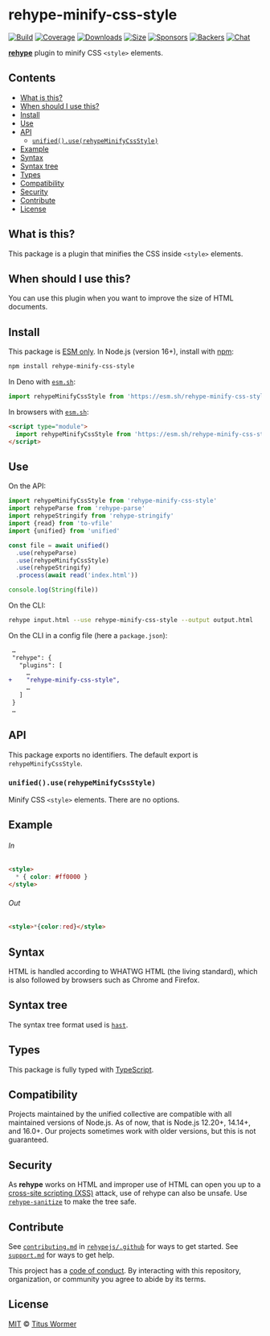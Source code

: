 <!--This file is generated-->

# rehype-minify-css-style

[![Build][build-badge]][build]
[![Coverage][coverage-badge]][coverage]
[![Downloads][downloads-badge]][downloads]
[![Size][size-badge]][size]
[![Sponsors][funding-sponsors-badge]][funding]
[![Backers][funding-backers-badge]][funding]
[![Chat][chat-badge]][chat]

**[rehype][]** plugin to minify CSS `<style>` elements.

## Contents

*   [What is this?](#what-is-this)
*   [When should I use this?](#when-should-i-use-this)
*   [Install](#install)
*   [Use](#use)
*   [API](#api)
    *   [`unified().use(rehypeMinifyCssStyle)`](#unifieduserehypeminifycssstyle)
*   [Example](#example)
*   [Syntax](#syntax)
*   [Syntax tree](#syntax-tree)
*   [Types](#types)
*   [Compatibility](#compatibility)
*   [Security](#security)
*   [Contribute](#contribute)
*   [License](#license)

## What is this?

This package is a plugin that minifies the CSS inside `<style>` elements.

## When should I use this?

You can use this plugin when you want to improve the size of HTML documents.

## Install

This package is [ESM only][esm].
In Node.js (version 16+), install with [npm][]:

```sh
npm install rehype-minify-css-style
```

In Deno with [`esm.sh`][esm-sh]:

```js
import rehypeMinifyCssStyle from 'https://esm.sh/rehype-minify-css-style@3'
```

In browsers with [`esm.sh`][esm-sh]:

```html
<script type="module">
  import rehypeMinifyCssStyle from 'https://esm.sh/rehype-minify-css-style@3?bundle'
</script>
```

## Use

On the API:

```js
import rehypeMinifyCssStyle from 'rehype-minify-css-style'
import rehypeParse from 'rehype-parse'
import rehypeStringify from 'rehype-stringify'
import {read} from 'to-vfile'
import {unified} from 'unified'

const file = await unified()
  .use(rehypeParse)
  .use(rehypeMinifyCssStyle)
  .use(rehypeStringify)
  .process(await read('index.html'))

console.log(String(file))
```

On the CLI:

```sh
rehype input.html --use rehype-minify-css-style --output output.html
```

On the CLI in a config file (here a `package.json`):

```diff
 …
 "rehype": {
   "plugins": [
     …
+    "rehype-minify-css-style",
     …
   ]
 }
 …
```

## API

This package exports no identifiers.
The default export is `rehypeMinifyCssStyle`.

### `unified().use(rehypeMinifyCssStyle)`

Minify CSS `<style>` elements.
There are no options.

## Example

###### In

```html
<style>
  * { color: #ff0000 }
</style>
```

###### Out

```html
<style>*{color:red}</style>
```

## Syntax

HTML is handled according to WHATWG HTML (the living standard), which is also
followed by browsers such as Chrome and Firefox.

## Syntax tree

The syntax tree format used is [`hast`][hast].

## Types

This package is fully typed with [TypeScript][].

## Compatibility

Projects maintained by the unified collective are compatible with all maintained
versions of Node.js.
As of now, that is Node.js 12.20+, 14.14+, and 16.0+.
Our projects sometimes work with older versions, but this is not guaranteed.

## Security

As **rehype** works on HTML and improper use of HTML can open you up to a
[cross-site scripting (XSS)][xss] attack, use of rehype can also be unsafe.
Use [`rehype-sanitize`][rehype-sanitize] to make the tree safe.

## Contribute

See [`contributing.md`][contributing] in [`rehypejs/.github`][health] for ways
to get started.
See [`support.md`][support] for ways to get help.

This project has a [code of conduct][coc].
By interacting with this repository, organization, or community you agree to
abide by its terms.

## License

[MIT][license] © [Titus Wormer][author]

[author]: https://wooorm.com

[build]: https://github.com/rehypejs/rehype-minify/actions

[build-badge]: https://github.com/rehypejs/rehype-minify/workflows/main/badge.svg

[chat]: https://github.com/rehypejs/rehype/discussions

[chat-badge]: https://img.shields.io/badge/chat-discussions-success.svg

[coc]: https://github.com/rehypejs/.github/blob/main/code-of-conduct.md

[contributing]: https://github.com/rehypejs/.github/blob/main/contributing.md

[coverage]: https://codecov.io/github/rehypejs/rehype-minify

[coverage-badge]: https://img.shields.io/codecov/c/github/rehypejs/rehype-minify.svg

[downloads]: https://www.npmjs.com/package/rehype-minify-css-style

[downloads-badge]: https://img.shields.io/npm/dm/rehype-minify-css-style.svg

[esm]: https://gist.github.com/sindresorhus/a39789f98801d908bbc7ff3ecc99d99c

[esm-sh]: https://esm.sh

[funding]: https://opencollective.com/unified

[funding-backers-badge]: https://opencollective.com/unified/backers/badge.svg

[funding-sponsors-badge]: https://opencollective.com/unified/sponsors/badge.svg

[hast]: https://github.com/syntax-tree/hast

[health]: https://github.com/rehypejs/.github

[license]: https://github.com/rehypejs/rehype-minify/blob/main/license

[npm]: https://docs.npmjs.com/cli/install

[rehype]: https://github.com/rehypejs/rehype

[rehype-sanitize]: https://github.com/rehypejs/rehype-sanitize

[size]: https://bundlephobia.com/result?p=rehype-minify-css-style

[size-badge]: https://img.shields.io/bundlephobia/minzip/rehype-minify-css-style.svg

[support]: https://github.com/rehypejs/.github/blob/main/support.md

[typescript]: https://www.typescriptlang.org

[xss]: https://en.wikipedia.org/wiki/Cross-site_scripting

